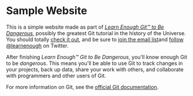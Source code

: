 # Sample Website

This is a simple website made as part of [*Learn Enough Git™ to Be Dangerous*](http://learnenough.com/git-tutorial), possibly the greatest Git tutorial in the history of the Universe.
You should totally [check it out](http://learnenough.com/git-tutorial), and be sure to [join the email list](https://www.learnenough.com/#email_list)and [follow @learnenough](http://twitter.com/learnenough) on Twitter.

After finishing *Learn Enough™ Git to Be Dangerous*, you'll know enough Git
to be *dangerous*. This means you'll be able to use Git to track changes in
your projects, back up data, share your work with others, and collaborate
with programmers and other users of Git.

For more information on Git, see the
[official Git documentation](https://git-scm.com/).
